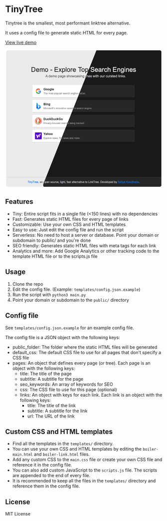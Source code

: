 # TinyTree
Tinytree is the smallest, most performant linktree alternative.

It uses a config file to generate static HTML for every page.

[View live demo](https://links.kasibhatla.dev/demo_dark/)

![Demo Image](images/tinytree-demo-ss.png)

## Features
- Tiny: Entire script fits in a single file (<150 lines) with no dependencies
- Fast: Generates static HTML files for every page of links
- Customizable: Use your own CSS and HTML templates
- Easy to use: Just edit the config file and run the script
- Serverless: No need to host a server or database. Point your domain or subdomain to public/ and you're done
- SEO friendly: Generates static HTML files with meta tags for each link
- Analytics and more: Add Google Analytics or other tracking code to the template HTML file or to the scripts.js file

## Usage
1. Clone the repo
2. Edit the config file. (Example: `templates/config.json.example`)
3. Run the script with `python3 main.py`
4. Point your domain or subdomain to the `public/` directory

## Config file
See `templates/config.json.example` for an example config file.

The config file is a JSON object with the following keys:
- public_folder: The folder where the static HTML files will be generated
- default_css: The default CSS file to use for all pages that don't specify a CSS file
- pages: An object that defines every page (or tree). Each page is an object with the following keys:
  - title: The title of the page
  - subtitle: A subtitle for the page
  - seo_keywords: An array of keywords for SEO
  - css: The CSS file to use for this page (optional)
  - links: An object with keys for each link. Each link is an object with the following keys:
    - title: The title of the link
    - subtitle: A subtitle for the link
    - url: The URL of the link

## Custom CSS and HTML templates
- Find all the templates in the `templates/` directory.
- You can use your own CSS and HTML templates by editing the `boiler-main.html` and `boiler-link.html` files.
- Add any custom CSS to the `main.css` file or create your own CSS file and reference it in the config file.
- You can also add custom JavaScript to the `scripts.js` file. The scripts are appended to the end of every file.
- It is recommended to keep all the files in the `templates/` directory and reference them in the config file.

## License
MIT License
